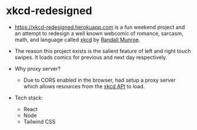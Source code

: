 # xkcd-redesigned

- https://xkcd-redesigned.herokuapp.com is a fun weekend project and an attempt to redesign a well known webcomic of romance, sarcasm, math, and language called <a href="https://xkcd.com/">xkcd</a> by <a href="https://en.wikipedia.org/wiki/Randall_Munroe">Randall Munroe</a>.
- The reason this project exists is the salient feature of left and right touch swipes. It loads comics for previous and next day respectively.


- Why proxy server?
  - Due to CORS enabled in the browser, had setup a proxy server which allows resources from the <a href="https://xkcd.com/json.html">xkcd API</a> to load.


- Tech stack:
  - React
  - Node
  - Tailwind CSS
